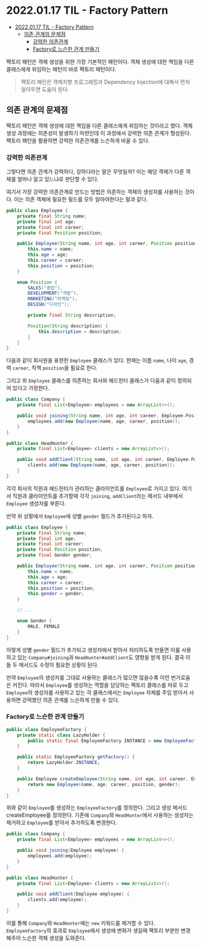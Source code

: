 # 2022.01.17 TIL - Factory Pattern

- [2022.01.17 TIL - Factory Pattern](#20220117-til---factory-pattern)
  - [의존 관계의 문제점](#의존-관계의-문제점)
    - [강력한 의존관계](#강력한-의존관계)
    - [Factory로 느슨한 관계 만들기](#factory로-느슨한-관계-만들기)

팩토리 패턴은 객체 생성을 위한 가장 기본적인 패턴이다. 객체 생성에 대한 책임을 다른 클래스에게 위임하는 패턴이 바로 팩토리 패턴이다.

> 팩토리 패턴은 객체지향 프로그래밍과 Dependency Injection에 대해서 먼저 알아두면 도움이 된다.

## 의존 관계의 문제점

팩토리 패턴은 객체 생성에 대한 책임을 다른 클래스에게 위임하는 것이라고 했다. 객체 생성 과정에는 의존성이 발생하기 마련인데 이 과정에서 강력한 의존 관계가 형성된다. 팩토리 패턴을 활용하면 강력한 의존관계를 느슨하게 바꿀 수 있다.

### 강력한 의존관계

그렇다면 의존 관계가 강력하다, 강하다라는 말은 무엇일까? 이는 해당 객체가 다른 객체를 얼마나 알고 있느냐로 판단할 수 있다.

여기서 가장 강력한 의존관계로 만드는 방법은 의존하는 객체의 생성자를 사용하는 것이다. 이는 의존 객체에 필요한 필드를 모두 알아야한다는 말과 같다.

```java
public class Employee {
    private final String name;
    private final int age;
    private final int career;
    private final Position position;

    public Employee(String name, int age, int career, Position position) {
        this.name = name;
        this.age = age;
        this.career = career;
        this.position = position;
    }

    enum Position {
        SALES("영업"),
        DEVELOPMENT("개발"),
        MARKETING("마케팅"),
        DESIGN("디자인");

        private final String description;

        Position(String description) {
            this.description = description;
        }
    }
}
```

다음과 같이 회사원을 표현한 `Employee` 클래스가 있다. 현재는 이름 `name`, 나이 `age`, 경력 `career`, 직책 `position`을 필요로 한다.

그리고 위 `Employee` 클래스를 의존하는 회사와 헤드헌터 클래스가 다음과 같이 정의되어 있다고 가정한다.

```java
public class Company {
    private final List<Employee> employees = new ArrayList<>();

    public void joining(String name, int age, int career, Employee.Position position) {
        employees.add(new Employee(name, age, career, position));
    }
} 
```

```java
public class HeadHunter {
    private final List<Employee> clients = new ArrayList<>();

    public void addClient(String name, int age, int career, Employee.Position position) {
        clients.add(new Employee(name, age, career, position));
    }
}
```

각각 회사의 직원과 헤드헌터가 관리하는 클라이언트를 `Employee`로 가지고 있다. 여기서 직원과 클라이언트를 추가할때 각각 `joining`, `addClient`라는 메서드 내부에서 `Employee` 생성자를 부른다.

만약 위 상황에서 `Employee`에 성별 `gender` 필드가 추가된다고 하자.

```java
public class Employee {
    private final String name;
    private final int age;
    private final int career;
    private final Position position;
    private final Gender gender;

    public Employee(String name, int age, int career, Position position, Gender gender) {
        this.name = name;
        this.age = age;
        this.career = career;
        this.position = position;
        this.gender = gender;
    }

    // ...

    enum Gender {
        MALE, FEMALE
    }
}
```

이렇게 성별 `gender` 필드가 추가되고 생성자에서 받아서 처리하도록 만들면 이를 사용하고 있는 `Company#joining`과 `HeadHunter#addClient`도 영향을 받게 된다. 결국 이들 두 메서드도 수정이 필요한 상황이 된다.

만약 `Employee`의 생성자를 그대로 사용하는 클래스가 많으면 많을수록 이런 번거로움은 커진다. 따라서 `Employee`를 생성하는 역할을 담당하는 팩토리 클래스를 따로 두고 `Employee`의 생성자를 사용하고 있는 각 클래스에서는 `Employee` 자체를 주입 받아서 사용하면 강력했던 의존 관계를 느슨하게 만들 수 있다.

### Factory로 느슨한 관계 만들기

```java
public class EmployeeFactory {
    private static class LazyHolder {
        public static final EmployeeFactory INSTANCE = new EmployeeFactory();
    }

    public static EmployeeFactory getFactory() {
        return LazyHolder.INSTANCE;
    }

    public Employee createEmployee(String name, int age, int career, Employee.Position position, Employee.Gender gender) {
        return new Employee(name, age, career, position, gender);
    }
}
```

위와 같이 `Employee`를 생성하는 `EmployeeFactory`를 정의한다. 그리고 생성 메서드 createEmployee를 정의한다. 기존에 `Company`와 `HeadHunter`에서 사용하는 생성자는 제거하고 `Employee`를 받아서 추가하도록 변경한다.

```java
public class Company {
    private final List<Employee> employees = new ArrayList<>();

    public void joining(Employee employee) {
        employees.add(employee);
    }
}
```

```java
public class HeadHunter {
    private final List<Employee> clients = new ArrayList<>();

    public void addClient(Employee employee) {
        clients.add(employee);
    }
}
```

이를 통해 `Company`와 `HeadHunter`에는 `new` 키워드를 제거할 수 있다. `EmployeeFactory`의 효과로 `Employee`에서 생성에 변화가 생길때 팩토리 부분만 변경해주어 느슨한 객체 생성을 도와준다.